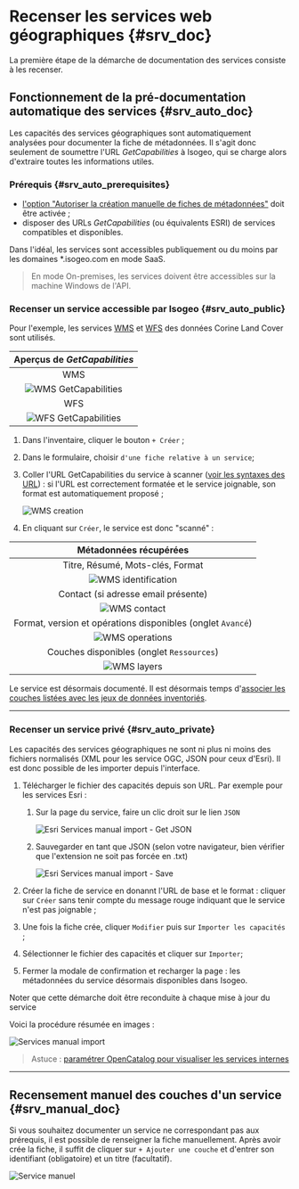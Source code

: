 # Recenser les services web géographiques {#srv_doc}

La première étape de la démarche de documentation des services consiste à les recenser.

## Fonctionnement de la pré-documentation automatique des services {#srv_auto_doc}

Les capacités des services géographiques sont automatiquement analysées pour documenter la fiche de métadonnées. Il s'agit donc seulement de soumettre l'URL *GetCapabilities* à Isogeo, qui se charge alors d'extraire toutes les informations utiles.

### Prérequis {#srv_auto_prerequisites}

* [l'option "Autoriser la création manuelle de fiches de métadonnées"](../../admin/group.html#settings_manual_creation) doit être activée ;
* disposer des URLs *GetCapabilities* (ou équivalents ESRI) de services compatibles et disponibles.

Dans l'idéal, les services sont accessibles publiquement ou du moins par les domaines \*.isogeo.com en mode SaaS.

> En mode On-premises, les services doivent être accessibles sur la machine Windows de l'API. 

### Recenser un service accessible par Isogeo {#srv_auto_public}

Pour l'exemple, les services [WMS](http://clc.developpement-durable.gouv.fr/geoserver/wms?request=GetCapabilities&service=WMS) et [WFS](http://clc.developpement-durable.gouv.fr/geoserver/wfs?request=GetCapabilities&service=WFS) des données Corine Land Cover sont utilisés.

| Aperçus de *GetCapabilities* 			  |
| :-------------------------------------: |
| WMS 		  							  |
| ![WMS GetCapabilities](/assets/inv_edit_srv_CLC_WMS_GetCap.png "Capture d'écran du GetCapabilities du service WMS des données Corine Land Covver (MEDDE)") |
| WFS 		  							  |
| ![WFS GetCapabilities](/assets/inv_edit_srv_CLC_WFS_GetCap.png "Capture d'écran du GetCapabilities du service WFS des données Corine Land Covver (MEDDE)") |

1. Dans l'inventaire, cliquer le bouton `+ Créer` ;
2. Dans le formulaire, choisir `d'une fiche relative à un service`;
3. Coller l'URL GetCapabilities du service à scanner ([voir les syntaxes des URL](#srv_url_syntax)) : si l'URL est correctement formatée et le service joignable, son format est automatiquement proposé ;

	![WMS creation](/assets/inv_edit_srv_CLC_WMS_creation.png "Création de la fiche service WMS")

4. En cliquant sur `Créer`, le service est donc "scanné" :

| Métadonnées récupérées 					|
| :---------------------------------------: |
| Titre, Résumé, Mots-clés, Format 			|
| ![WMS identification](/assets/inv_edit_srv_CLC_WMS_identification.png "WMS GetCapabilities - Identification") |
| Contact (si adresse email présente) 		|
| ![WMS contact](/assets/inv_edit_srv_CLC_WMS_contacts.png "WMS GetCapabilities - Contact") |
| Format, version et opérations disponibles (onglet `Avancé`) |
| ![WMS operations](/assets/inv_edit_srv_CLC_WMS_operations.png "WMS GetCapabilities - Avancé") |
| Couches disponibles (onglet `Ressources`) |
| ![WMS layers](/assets/inv_edit_srv_CLC_WMS_layers.png "WMS GetCapabilities - Ressources") |

Le service est désormais documenté. Il est désormais temps d'[associer les couches listées avec les jeux de données inventoriés](srv_association.html).

----

### Recenser un service privé {#srv_auto_private}

Les capacités des services géographiques ne sont ni plus ni moins des fichiers normalisés (XML pour les service OGC, JSON pour ceux d'Esri). Il est donc possible de les importer depuis l'interface.

1. Télécharger le fichier des capacités depuis son URL. Par exemple pour les services Esri :

	1. Sur la page du service, faire un clic droit sur le lien `JSON`

		![Esri Services manual import - Get JSON](/assets/services/inv_edit_srv_manual_esri_json_download.png "Télécharger le fichier JSON")

	2. Sauvegarder en tant que JSON (selon votre navigateur, bien vérifier que l'extension ne soit pas forcée en .txt)

		![Esri Services manual import - Save](/assets/services/inv_edit_srv_manual_esri_json_save.png "Sauvegarder les capacités en tant que fichier JSON")

2. Créer la fiche de service en donannt l'URL de base et le format : cliquer sur `Créer` sans tenir compte du message rouge indiquant que le service n'est pas joignable ;
3. Une fois la fiche crée, cliquer `Modifier` puis sur `Importer les capacités` ;
4. Sélectionner le fichier des capacités et cliquer sur `Importer`;
5. Fermer la modale de confirmation et recharger la page : les métadonnées du service désormais disponibles dans Isogeo.

Noter que cette démarche doit être reconduite à chaque mise à jour du service

Voici la procédure résumée en images :

![Services manual import](/assets/inv_edit_srv_manual_import.gif "Importer les capacités d'un service interne ou authentifié")

> Astuce : [paramétrer OpenCatalog pour visualiser les services internes](https://help.isogeo.com/opencatalog/fr/usage/generate.html#oc_proxy)

____

## Recensement manuel des couches d'un service {#srv_manual_doc}

Si vous souhaitez documenter un service ne correspondant pas aux prérequis, il est possible de renseigner la fiche manuellement. Après avoir crée la fiche, il suffit de cliquer sur `+ Ajouter une couche` et d'entrer son identifiant (obligatoire) et un titre (facultatif).

![Service manuel](/assets/inv_edit_srv_manual.png "Ajouter chaque couche manuellement")
